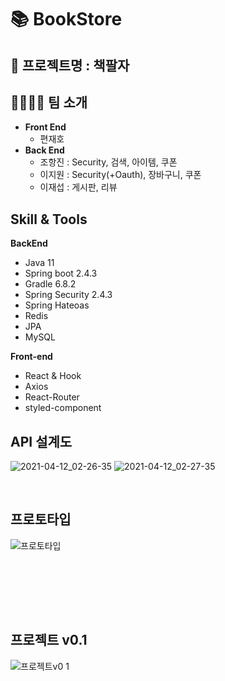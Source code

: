 # 📚 BookStore

## 📖 프로젝트명 : 책팔자

## 👨‍👨‍👦‍👦 팀 소개
- **Front End**
   - 편재호
- **Back End**
   - 조항진 : Security, 검색, 아이템, 쿠폰
   - 이지원 : Security(+Oauth), 장바구니, 쿠폰
   - 이재섭 : 게시판, 리뷰

## Skill & Tools

**BackEnd**
- Java 11
- Spring boot 2.4.3
- Gradle 6.8.2
- Spring Security 2.4.3
- Spring Hateoas
- Redis
- JPA
- MySQL

**Front-end**
- React & Hook
- Axios
- React-Router
- styled-component


## API 설계도
![2021-04-12_02-26-35](https://user-images.githubusercontent.com/56857925/114314684-98db9a00-9b36-11eb-96cf-ed48bdb52037.jpg)
![2021-04-12_02-27-35](https://user-images.githubusercontent.com/56857925/114314695-ac870080-9b36-11eb-81b2-fe52b2ceaafd.jpg)


<br/>

## 프로토타입

![프로토타입](https://user-images.githubusercontent.com/59079426/114315830-a8111680-9b3b-11eb-9c07-b9540eef3979.gif)


<br></br>

<br></br>


## 프로젝트 v0.1

![프로젝트v0 1](https://user-images.githubusercontent.com/59079426/114315849-d1ca3d80-9b3b-11eb-90b5-aa5b01b795ce.gif)
